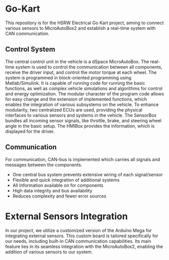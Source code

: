 # Go-Kart
This repository is for the HSRW Electrical Go Kart project, aiming to connect various sensors to MicroAutoBox2 and establish a real-time system with CAN communication.

## Control System
The central control unit in the vehicle is a dSpace MicroAutoBox. The real-time system is used to control the communication between all components, receive the driver input, and control the motor torque at each wheel. The system is programmed in block-oriented programming using Matlab/Simulink. It is capable of running code for running the basic functions, as well as complex vehicle simulations and algorithms for control and energy optimization. The modular character of the program code allows for easy change and the extension of implemented functions, which enables the integration of various subsystems on the vehicle. To enhance modularity, two centralized ECUs are used, providing the physical interfaces to various sensors and systems in the vehicle. The SensorBox bundles all incoming sensor signals, like throttle, brake, and steering wheel angle in the basic setup. The HMIBox provides the information, which is displayed for the driver.

## Communication
For communication, CAN-bus is implemented which carries all signals and messages between the components.
- One central bus system prevents extensive wiring of each signal/sensor
- Flexible and quick integration of additional systems
- All Information available on for components
- High data integrity and bus availability
- Reduces complexity and fewer error sources

# External Sensors Integration

In our project, we utilize a customized version of the Arduino Mega for integrating external sensors. This custom board is tailored specifically for our needs, including built-in CAN communication capabilities. Its main feature lies in its seamless integration with the MicroAutoBox2, enabling the addition of various sensors to our system.
